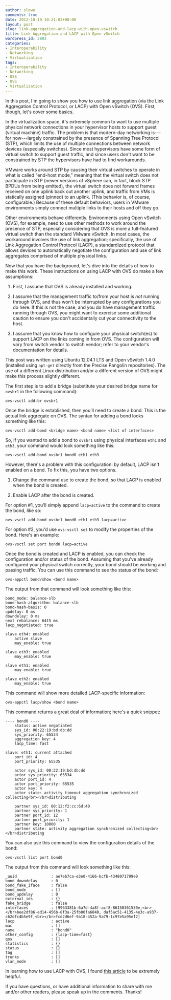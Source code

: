 ```yaml
---
author: slowe
comments: true
date: 2012-10-19 10:21:02+00:00
layout: post
slug: link-aggregation-and-lacp-with-open-vswitch
title: Link Aggregation and LACP with Open vSwitch
wordpress_id: 2893
categories:
- Interoperability
- Networking
- Virtualization
tags:
- Interoperability
- Networking
- OSS
- OVS
- Virtualization
---
```


In this post, I'm going to show you how to use link aggregation (via the Link Aggregation Control Protocol, or LACP) with Open vSwitch (OVS). First, though, let's cover some basics.

In the virtualization space, it's extremely common to want to use multiple physical network connections in your hypervisor hosts to support guest (virtual machine) traffic. The problem is that modern-day networking is---for now---largely constrained by the presence of Spanning Tree Protocol (STP), which limits the use of multiple connections between network devices (especially switches). Since most hypervisors have some form of virtual switch to support guest traffic, and since users don't want to be constrained by STP the hypervisors have had to find workarounds.

VMware works around STP by causing their virtual switches to operate in what is called "end-host mode," meaning that the virtual switch does not participate in STP (newer versions of vSphere can, in fact, block STP BPDUs from being emitted), the virtual switch does not forward frames received on one uplink back out another uplink, and traffic from VMs is statically assigned (pinned) to an uplink. (This behavior is, of course, configurable.) Because of these default behaviors, users in VMware environments simply connect multiple links to their hosts and off they go.

Other environments behave differently. Environments using Open vSwitch (OVS), for example, need to use other methods to work around the presence of STP, especially considering that OVS is more a full-featured virtual switch than the standard VMware vSwitch. In most cases, the workaround involves the use of link aggregation; specifically, the use of Link Aggregation Control Protocol (LACP), a standardized protocol that allows devices to automatically negotiate the configuration and use of link aggregates comprised of multiple physical links.

Now that you have the background, let's dive into the details of how to make this work. These instructions on using LACP with OVS do make a few assumptions:

1. First, I assume that OVS is already installed and working.

2. I assume that the management traffic to/from your host is _not_ running through OVS, and thus won't be interrupted by any configurations you do here. If this is not the case, and you do have management traffic running through OVS, you might want to exercise some additional caution to ensure you don't accidentally cut your connectivity to the host.

3. I assume that you know how to configure your physical switch(es) to support LACP on the links coming in from OVS. The configuration will vary from switch vendor to switch vendor; refer to your vendor's documentation for details.

This post was written using Ubuntu 12.04.1 LTS and Open vSwitch 1.4.0 (installed using `apt-get` directly from the Precise Pangolin repositories). The use of a different Linux distribution and/or a different version of OVS might make this process slightly different.

The first step is to add a bridge (substitute your desired bridge name for `ovsbr1` in the following command):

    ovs-vsctl add-br ovsbr1

Once the bridge is established, then you'll need to create a bond. This is the actual link aggregate on OVS. The syntax for adding a bond looks something like this:

    ovs-vsctl add-bond <bridge name> <bond name> <list of interfaces>

So, if you wanted to add a bond to `ovsbr1` using physical interfaces `eth1` and `eth3`, your command would look something like this:

    ovs-vsctl add-bond ovsbr1 bond0 eth1 eth3

However, there's a problem with this configuration: by default, LACP isn't enabled on a bond. To fix this, you have two options.

1. Change the command use to create the bond, so that LACP is enabled when the bond is created.

2. Enable LACP after the bond is created.

For option #1, you'll simply append `lacp=active` to the command to create the bond, like so:

    ovs-vsctl add-bond ovsbr1 bond0 eth1 eth3 lacp=active

For option #2, you'd use `ovs-vsctl set` to modify the properties of the bond. Here's an example:

    ovs-vsctl set port bond0 lacp=active

Once the bond is created and LACP is enabled, you can check the configuration and/or status of the bond. Assuming that you've already configured your physical switch correctly, your bond should be working and passing traffic. You can use this command to see the status of the bond:

    ovs-appctl bond/show <bond name>

The output from that command will look something like this:

    bond_mode: balance-slb
    bond-hash-algorithm: balance-slb
    bond-hash-basis: 0
    updelay: 0 ms
    downdelay: 0 ms
    next rebalance: 6415 ms
    lacp_negotiated: true
    
    slave eth4: enabled
        active slave
        may_enable: true
    
    slave eth3: enabled
        may_enable: true
    
    slave eth1: enabled
        may_enable: true
    
    slave eth2: enabled
        may_enable: true

This command will show more detailed LACP-specific information:

    ovs-appctl lacp/show <bond name>

This command returns a great deal of information; here's a quick snippet:

    ---- bond0 ----
        status: active negotiated
        sys_id: 00:22:19:bd:db:dd
        sys_priority: 65534
        aggregation key: 4
        lacp_time: fast
    
    slave: eth1: current attached
        port_id: 4
        port_priority: 65535
    
        actor sys_id: 00:22:19:bd:db:dd
        actor sys_priority: 65534
        actor port_id: 4
        actor port_priority: 65535
        actor key: 4
        actor state: activity timeout aggregation synchronized collecting<br></br>distributing
    
        partner sys_id: 00:12:f2:cc:6d:40
        partner sys_priority: 1
        partner port_id: 12
        partner port_priority: 1
        partner key: 10000
        partner state: activity aggregation synchronized collecting<br></br>distributing

You can also use this command to view the configuration details of the bond:

    ovs-vsctl list port bond0

The output from this command will look something like this:

    _uuid               : ae7eb7ca-e3e0-4166-bcfb-4348071799e0
    bond_downdelay      : 0
    bond_fake_iface     : false
    bond_mode           : []
    bond_updelay        : 0
    external_ids        : {}
    fake_bridge         : false
    interfaces          : [9963381b-6a7d-4a8f-acf8-86150361530e,<br></br>bee2df86-ed14-456b-8f3a-25fb00fa6040, daf5ac51-4135-4e3c-a937-c62dfc4b5e9f,<br></br>fcd2d6ef-9a18-452a-9a79-1c97e5a95ef2]
    lacp                : active
    mac                 : []
    name                : "bond0"
    other_config        : {lacp-time=fast}
    qos                 : []
    statistics          : {}
    status              : {}
    tag                 : []
    trunks              : []
    vlan_mode           : []

In learning how to use LACP with OVS, I found [this article](https://brezular.wordpress.com/2011/12/04/part4-openvswitch-playing-with-bonding-on-openvswitch/) to be extremely helpful.

If you have questions, or have additional information to share with me and/or other readers, please speak up in the comments. Thanks!
